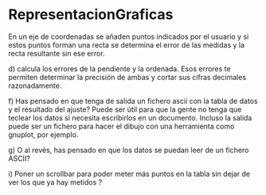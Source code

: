 RepresentacionGraficas
======================

En un eje de coordenadas se añaden puntos indicados por el usuario y si estos puntos forman una recta se determina el error de las medidas y la recta resultante sin ese error.

d) calcula los errores de la pendiente y la ordenada.  Esos errores te permiten determinar la precisión de ambas y cortar sus cifras decimales razonadamente.

f) Has pensado en que tenga de salida un fichero ascii con la tabla de datos y el resultado del ajuste?  Puede ser útil para que la gente no tenga que teclear los datos si necesita escribirlos en un documento. Incluso la salida puede ser un fichero para hacer el dibujo con una herramienta como gnuplot, por ejemplo.

g) O al revés, has pensado en que los datos se puedan leer de un fichero ASCII?

i) Poner un scrollbar para poder meter más puntos en la tabla sin dejar de ver los que ya hay metidos ?
